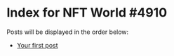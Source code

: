 # Index for NFT World #4910
Posts will be displayed in the order below:

- [Your first post](./001-first.md)

